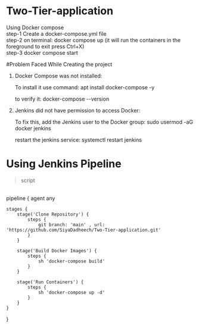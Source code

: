 # Two-Tier-application
Using Docker compose 
<br>
step-1 Create a docker-compose.yml file 
<br>
step-2 on terminal: docker compose up (it will run the containers in the foreground to exit press Ctrl+X)
<br>
step-3 docker compose start
<br> 


#Problem Faced While Creating the project
1. Docker Compose was not installed:
   

   To install it use command: apt install docker-compose -y
   
   to verify it: docker-compose --version
   
   
2. Jenkins did not have permission to access Docker:
   
   To fix this, add the Jenkins user to the Docker group:  sudo usermod -aG docker jenkins
   
   restart the jenkins service: systemctl restart jenkins


   
# Using Jenkins Pipeline  
> script
<br>
pipeline {
    agent any

    stages {
        stage('Clone Repository') {
            steps {
                git branch: 'main' , url:  'https://github.com/SiyaDadheech/Two-Tier-application.git'
            }
        }

        stage('Build Docker Images') {
            steps {
                sh 'docker-compose build'
            }
        }

        stage('Run Containers') {
            steps {
                sh 'docker-compose up -d'
            }
        }
    }
}






